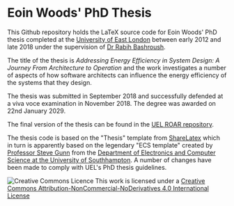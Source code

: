 # Eoin Woods' PhD Thesis
This Github repository holds the LaTeX source code for Eoin Woods' PhD thesis completed at the [University of East London](https://www.eclab.uel.ac.uk/) between early 2012 and late 2018 under the supervision of [Dr Rabih Bashroush](https://www.uel.ac.uk/staff/b/rabih-bashroush).

The title of the thesis is _Addressing Energy Efficiency in System Design: A Journey From
 Architecture to Operation_ and the work investigates a number of aspects of how software architects can influence the energy efficiency of the systems that they design.
 
The thesis was submitted in September 2018 and successfully defended at a viva voce examination in November 2018.  The degree was awarded on 22nd January 2029.

The final version of the thesis can be found in the [UEL ROAR repository](http://roar.uel.ac.uk/7951/).

The thesis code is based on the "Thesis" template from [ShareLatex](https://www.sharelatex.com/templates/thesis/graduate-thesis) which in turn is apparently based on the legendary "ECS template" created by [Professor Steve Gunn](https://www.ecs.soton.ac.uk/people/srg) from the [Department of Electronics and Computer Science at the University of Southhampton](https://www.ecs.soton.ac.uk).  A number of changes have been made to comply with UEL's PhD thesis guidelines.


![Creative Commons Licence](https://i.creativecommons.org/l/by-nc-nd/4.0/88x31.png)  This work is licensed under a [Creative Commons Attribution-NonCommercial-NoDerivatives 4.0 International License](http://creativecommons.org/licenses/by-nc-nd/4.0/)


